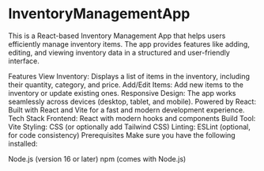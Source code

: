 # InventoryManagementApp
This is a React-based Inventory Management App that helps users efficiently manage inventory items. The app provides features like adding, editing, and viewing inventory data in a structured and user-friendly interface.

Features
View Inventory: Displays a list of items in the inventory, including their quantity, category, and price.
Add/Edit Items: Add new items to the inventory or update existing ones.
Responsive Design: The app works seamlessly across devices (desktop, tablet, and mobile).
Powered by React: Built with React and Vite for a fast and modern development experience.
Tech Stack
Frontend: React with modern hooks and components
Build Tool: Vite
Styling: CSS (or optionally add Tailwind CSS)
Linting: ESLint (optional, for code consistency)
Prerequisites
Make sure you have the following installed:

Node.js (version 16 or later)
npm (comes with Node.js)
